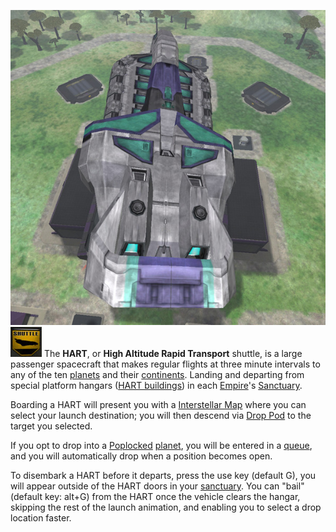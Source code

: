 ![](../images/Hart.jpg "fig:Hart.jpg")
![Image:HART-Icon.jpg](../images/HART-Icon.jpg "fig:Image:HART-Icon.jpg") The **HART**, or
**High Altitude Rapid Transport** shuttle, is a large passenger spacecraft that
makes regular flights at three minute intervals to any of the ten
[planets](../locations/Planet.md) and their
[continents](../locations/Continent.md). Landing and departing from special
platform hangars ([HART buildings](../locations/HART_building.md)) in each
[Empire](Empire.md)'s [Sanctuary](../locations/Sanctuary.md).

Boarding a HART will present you with a [Interstellar Map](Interstellar_Map.md)
where you can select your launch destination; you will then descend via
[Drop Pod](../items/Drop_Pod.md) to the target you selected.

If you opt to drop into a [Poplocked](Population_Lock.md)
[planet](../locations/Planet.md), you will be entered in a
[queue](Warp_queue.md), and you will automatically drop when a position becomes
open.

To disembark a HART before it departs, press the use key (default G), you will
appear outside of the HART doors in your [sanctuary](../locations/Sanctuary.md).
You can "bail" (default key: alt+G) from the HART once the vehicle clears the
hangar, skipping the rest of the launch animation, and enabling you to select a
drop location faster.

<!--[category:Terminology](category:Terminology.md)-->
